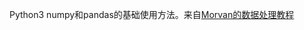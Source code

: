 Python3 numpy和pandas的基础使用方法。来自[Morvan的数据处理教程](https://mofanpy.com/tutorials/data-manipulation/np-pd/)

